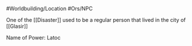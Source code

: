 #Worldbuilding/Location #Ors/NPC 

One of the [[Disaster]]
used to be a regular person that lived in the city of [[Glasir]]

Name of Power: Latoc
